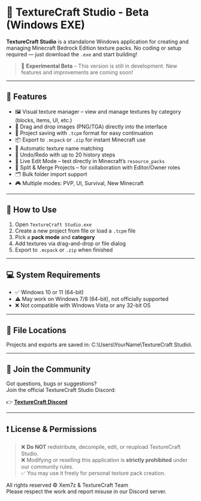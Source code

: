 # 🎨 TextureCraft Studio - Beta (Windows EXE)

**TextureCraft Studio** is a standalone Windows application for creating and managing Minecraft Bedrock Edition texture packs. No coding or setup required — just download the `.exe` and start building!

> 🧪 **Experimental Beta** – This version is still in development. New features and improvements are coming soon!

---

## 🌟 Features

- 🖼️ Visual texture manager – view and manage textures by category (blocks, items, UI, etc.)
- 🧲 Drag and drop images (PNG/TGA) directly into the interface
- 💾 Project saving with `.tcpm` format for easy continuation
- 📦 Export to `.mcpack` or `.zip` for instant Minecraft use
- 🧠 Automatic texture name matching
- 🔁 Undo/Redo with up to 20 history steps
- 🔧 Live Edit Mode – test directly in Minecraft’s `resource_packs`
- 🧩 Split & Merge Projects – for collaboration with Editor/Owner roles
- 🗂️ Bulk folder import support
- 🎮 Multiple modes: PVP, UI, Survival, New Minecraft

---

## 🚀 How to Use

1. Open `TextureCraft Studio.exe`
2. Create a new project from file or load a `.tcpm` file
3. Pick a **pack mode** and **category**
4. Add textures via drag-and-drop or file dialog
5. Export to `.mcpack` or `.zip` when finished

---

## 💻 System Requirements

- ✅ Windows 10 or 11 (64-bit)
- ⚠️ May work on Windows 7/8 (64-bit), not officially supported
- ❌ Not compatible with Windows Vista or any 32-bit OS

---

## 📂 File Locations

Projects and exports are saved in:
C:\Users\YourName\TextureCraft Studio\

---

## 📣 Join the Community

Got questions, bugs or suggestions?  
Join the official TextureCraft Studio Discord:

👉 **[TextureCraft Discord](https://discord.gg/XN9uPbQ3Bm)**

---

## ❗ License & Permissions

> ❌ **Do NOT** redistribute, decompile, edit, or reupload TextureCraft Studio.  
> ❌ Modifying or reselling this application is **strictly prohibited** under our community rules.  
> ✅ You may use it freely for personal texture pack creation.

All rights reserved © Xem7z & TextureCraft Team  
Please respect the work and report misuse in our Discord server.
